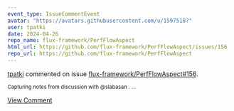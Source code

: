 ```yaml
---
event_type: IssueCommentEvent
avatar: "https://avatars.githubusercontent.com/u/1597518?"
user: tpatki
date: 2024-04-26
repo_name: flux-framework/PerfFlowAspect
html_url: https://github.com/flux-framework/PerfFlowAspect/issues/156
repo_url: https://github.com/flux-framework/PerfFlowAspect
---
```


<a href='https://github.com/tpatki' target='_blank'>tpatki</a> commented on issue <a href='https://github.com/flux-framework/PerfFlowAspect/issues/156' target='_blank'>flux-framework/PerfFlowAspect#156</a>.

<small>Capturing notes from discussion with @slabasan ....</small>

<a href='https://github.com/flux-framework/PerfFlowAspect/issues/156' target='_blank'>View Comment</a>
